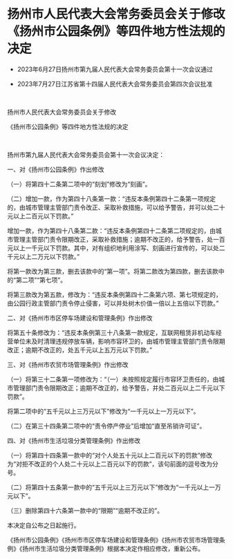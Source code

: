 # 扬州市人民代表大会常务委员会关于修改《扬州市公园条例》等四件地方性法规的决定

- 2023年6月27日扬州市第九届人民代表大会常务委员会第十一次会议通过

- 2023年7月27日江苏省第十四届人民代表大会常务委员会第四次会议批准

<!-- INFO END -->

​

扬州市人民代表大会常务委员会关于修改

《扬州市公园条例》等四件地方性法规的决定

​

扬州市第九届人民代表大会常务委员会第十一次会议决定：

一、对《扬州市公园条例》作出修改

（一）将第四十二条第二项中的“刻划”修改为“刻画”。

（二）增加一款，作为第四十八条第一款：“违反本条例第四十二条第一项规定的，由城市管理主管部门责令改正、采取补救措施，可以给予警告，并可以处二十元以上二百元以下罚款。”

增加一款，作为第四十八条第二款：“违反本条例第四十二条第二项规定的，由城市管理主管部门责令限期改正，采取补救措施；逾期不改正的，给予警告，处一百元以上一千元以下罚款。其中，对有组织地利用涂写、刻画进行宣传的，可以处二千元以上二万元以下罚款。”

将第一款改为第三款，删去该款中的“第一项”。将第二款改为第四款，删去该款中的“第二项”“第七项”。

将第三款改为第五款，修改为：“违反本条例第四十二条第六项、第七项规定的，由公园行政主管部门责令停止侵害，可以并处树木价值一倍以上五倍以下罚款。”

二、对《扬州市市区停车场建设和管理条例》作出修改

将第五十条修改为：“违反本条例第三十八条第一款规定，互联网租赁非机动车经营单位未及时清理违规停放车辆，影响市容环卫的，由城市管理主管部门责令限期改正；逾期不改正的，处五千元以上五万元以下罚款。”

三、对《扬州市农贸市场管理条例》作出修改

（一）将第三十二条第一项修改为：“（一）未按照规定履行市容环卫责任的，由城市管理部门责令限期改正；逾期不改正的，给予警告，并处二百元以上二千元以下罚款”。

将第二项中的“五千元以上三万元以下”修改为“一千元以上一万元以下”。

（二）在第三十四条第二项中的“责令停产停业”后增加“直至吊销许可证”。

四、对《扬州市生活垃圾分类管理条例》作出修改

（一）将第四十四条第一款中的“对个人处五十元以上二百元以下的罚款”修改为“对拒不改正的个人处二十元以上二百元以下的罚款”，该句前面的逗号改为分号。

（二）将第四十五条第一款中的“五千元以上三万元以下”修改为“一千元以上一万元以下”。

（三）删除第四十六条第一款中的“限期”“逾期不改正的”。

本决定自公布之日起施行。

《扬州市公园条例》《扬州市市区停车场建设和管理条例》《扬州市农贸市场管理条例》《扬州市生活垃圾分类管理条例》根据本决定作相应修改，重新公布。
